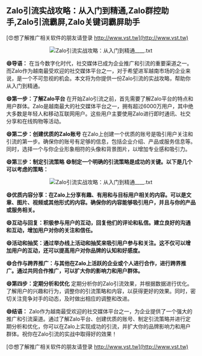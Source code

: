 ## **Zalo引流实战攻略：从入门到精通,Zalo群控助手,Zalo引流霸屏,Zalo关键词霸屏助手**

[😍想了解推广相关软件的朋友请登录 http://www.vst.tw](http://www.vst.tw)

 <center><img src="https://vst.tw/MP4/tuiguang/png/0.png" alt="Zalo引流实战攻略：从入门到精通____.txt"></center>

**😄导语：**
在当今数字化时代，社交媒体已成为企业推广和引流的重要渠道之一。而Zalo作为越南最受欢迎的社交媒体平台之一，对于希望进军越南市场的企业来说，是一个不可忽视的机会。本文将为你提供一份Zalo引流的实战攻略，帮助你从入门到精通。

**😄第一步：了解Zalo平台**
在开始Zalo引流之前，首先需要了解Zalo平台的特点和用户群体。Zalo是越南最大的社交媒体平台之一，拥有超过6000万用户，其中绝大多数是年轻人和移动互联网用户。这些用户主要使用Zalo进行即时通讯、社交分享和在线购物等活动。

**😄第二步：创建优质的Zalo账号**
在Zalo上创建一个优质的账号是吸引用户关注和引流的第一步。确保你的账号有足够的信息，包括企业介绍、产品或服务信息等。同时，选择一个与你企业形象相符的头像和背景图片，以增加专业感和吸引力。

**😄第三步：制定引流策略**
**😄制定一个明确的引流策略是成功的关键。以下是几个可以考虑的策略：**

 <center><img src="https://vst.tw/MP4/tuiguang/png/5.png" alt="Zalo引流实战攻略：从入门到精通____.txt"></center>

**😄优质内容分享：在Zalo上分享有趣、有用和与目标用户相关的内容。可以是文章、图片、视频或其他形式的内容。确保你的内容能够吸引用户，并且与你的产品或服务相关。**

**😄互动与回复：积极参与用户的互动，回复他们的评论和私信。建立良好的沟通和互动，增加用户对你的关注和信任。**

**😄活动和抽奖：通过举办线上活动和抽奖来吸引用户参与和关注。这不仅可以增加用户的互动，还可以提高用户对你品牌的认知和好感度。**

**😄合作与跨界推广：与其他在Zalo上活跃的企业或个人进行合作，进行跨界推广。通过共同合作推广，可以扩大你的影响力和用户群体。**

**😄第四步：定期分析和优化**
定期分析你的Zalo引流效果，并根据数据进行优化。了解用户的兴趣和行为，调整你的引流策略和内容，以获得更好的效果。同时，密切关注竞争对手的动态，及时做出相应的调整和改进。

**😄结语：**
Zalo作为越南最受欢迎的社交媒体平台之一，为企业提供了一个强大的推广和引流渠道。通过了解Zalo平台、创建优质的账号、制定引流策略并进行定期分析和优化，你可以在Zalo上实现成功的引流，并扩大你的品牌影响力和用户群体。祝你在Zalo引流的实战中取得好的效果！

[😍想了解推广相关软件的朋友请登录 http://www.vst.tw](http://www.vst.tw)



